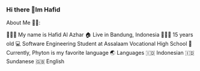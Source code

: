 ### Hi there 👋Im Hafid

About Me 👨🏻:

👨🏻‍💼 My name is Hafid Al Azhar
🏠 Live in Bandung, Indonesia
🧍🏻‍♂️ 15 years old
💻 Software Engineering Student at Assalaam Vocational High School
🌟 Currently, Phyton is my favorite language 
🌏 Languages
🇮🇩 Indonesian
🇮🇩 Sundanese
🇬🇧 English
